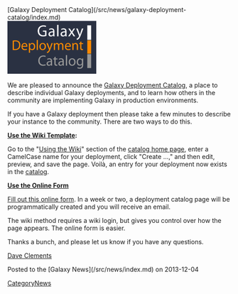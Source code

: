 <div class='newsItemHeader'>[Galaxy Deployment Catalog](/src/news/galaxy-deployment-catalog/index.md)</div>

<div class='right'><a href='/src/community/deployments/index.md'><img src="/src/images/logos/GalaxyDeploymentCatalog200.png" alt="Galaxy Deployment Catalog" width="200" /></a></div> 

We are pleased to announce the [Galaxy Deployment Catalog](/src/community/deployments/index.md), a place to describe individual Galaxy deployments, and to learn how others in the community are implementing Galaxy in production environments.

If you have a Galaxy deployment then please take a few minutes to describe your instance to the community.  There are two ways to do this.

**[Use the Wiki Template](/src/community/deployments/index.md#using-the-wiki):**

   Go to the "[Using the Wiki](/src/community/deployments/index.md#using-the-wiki)" section of the [catalog home page](/src/community/deployments/index.md), enter a CamelCase name for your deployment, click "Create ...," and then edit, preview, and save the page. Voilà, an entry for your deployment now exists in the [catalog](/src/community/deployments/index.md).  

**[Use the Online Form](http://bit.ly/gxydeployform)**

   [Fill out this online form](http://bit.ly/gxydeployform).  In a week or two, a deployment catalog page will be programmatically created and you will receive an email.  

The wiki method requires a wiki login, but gives you control over how the page appears. The online form is easier.

Thanks a bunch, and please let us know if you have any questions.

[Dave Clements](/src/people/dave-clements/index.md) 

<div class='newsItemFooter'>Posted to the [Galaxy News](/src/news/index.md) on 2013-12-04</div>

[CategoryNews](/src/category-news/index.md)
